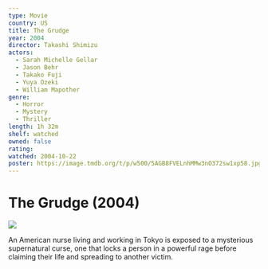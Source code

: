 ```yaml
---
type: Movie
country: US
title: The Grudge
year: 2004
director: Takashi Shimizu
actors:
  - Sarah Michelle Gellar
  - Jason Behr
  - Takako Fuji
  - Yuya Ozeki
  - William Mapother
genre:
  - Horror
  - Mystery
  - Thriller
length: 1h 32m
shelf: watched
owned: false
rating:
watched: 2004-10-22
poster: https://image.tmdb.org/t/p/w500/5AGB8FVELnhMMw3nO372sw1xp58.jpg
---
```


# The Grudge (2004)

![](https://image.tmdb.org/t/p/w500/5AGB8FVELnhMMw3nO372sw1xp58.jpg)

An American nurse living and working in Tokyo is exposed to a mysterious supernatural curse, one that locks a person in a powerful rage before claiming their life and spreading to another victim.